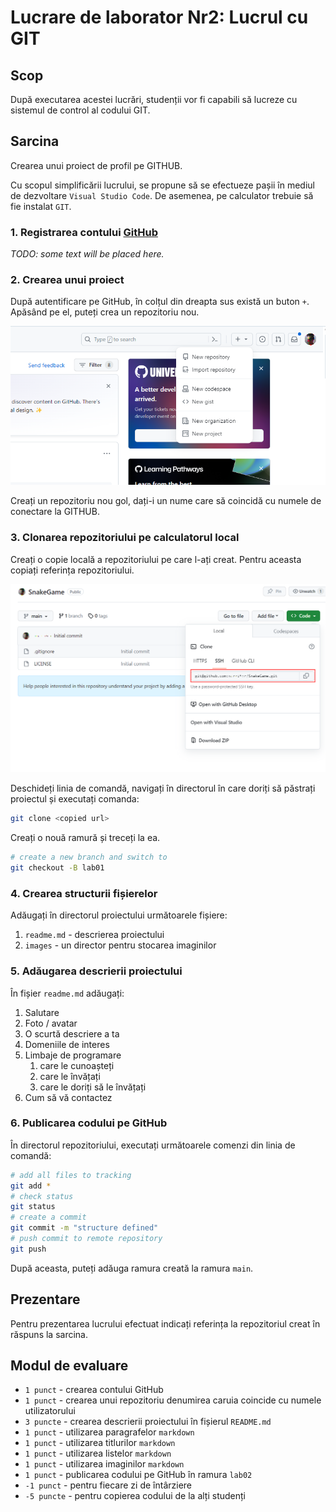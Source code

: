 # Lucrare de laborator Nr2: Lucrul cu GIT

## Scop

După executarea acestei lucrări, studenții vor fi capabili să lucreze cu sistemul de control al codului GIT.

## Sarcina

Crearea unui proiect de profil pe GITHUB.

Cu scopul simplificării lucrului, se propune să se efectueze pașii în mediul de dezvoltare `Visual Studio Code`. De asemenea, pe calculator trebuie să fie instalat `GIT`.

### 1. Registrarea contului [GitHub](https://github.com/)

_TODO: some text will be placed here._

### 2. Crearea unui proiect

După autentificare pe GitHub, în colțul din dreapta sus există un buton `+`. Apăsând pe el, puteți crea un repozitoriu nou.

![new repo](./images/image01.png)

Creați un repozitoriu nou gol, dați-i un nume care să coincidă cu numele de conectare la GITHUB.

### 3. Clonarea repozitoriului pe calculatorul local

Creați o copie locală a repozitoriului pe care l-ați creat. Pentru aceasta copiați referința repozitoriului.

![repo ref](./images/image02.png)

Deschideți linia de comandă, navigați în directorul în care doriți să păstrați proiectul și executați comanda:

```bash
git clone <copied url>
```

Creați o nouă ramură și treceți la ea.

```bash
# create a new branch and switch to
git checkout -B lab01
```

### 4. Crearea structurii fișierelor

Adăugați în directorul proiectului următoarele fișiere:

1. `readme.md` - descrierea proiectului
2. `images` - un director pentru stocarea imaginilor

### 5. Adăugarea descrierii proiectului

În fișier `readme.md` adăugați:

1. Salutare
2. Foto / avatar
3. O scurtă descriere a ta
4. Domeniile de interes
5. Limbaje de programare
   1. care le cunoașteți
   2. care le învățați
   3. care le doriți să le învățați
6. Cum să vă contactez

### 6. Publicarea codului pe GitHub

În directorul repozitoriului, executați următoarele comenzi din linia de comandă:

```bash
# add all files to tracking
git add *
# check status
git status
# create a commit
git commit -m "structure defined"
# push commit to remote repository
git push
```

După aceasta, puteți adăuga ramura creată la ramura `main`.

## Prezentare

Pentru prezentarea lucrului efectuat indicați referința la repozitoriul creat în răspuns la sarcina.

## Modul de evaluare

- `1 punct` - crearea contului GitHub
- `1 punct` - crearea unui repozitoriu denumirea caruia coincide cu numele utilizatorului
- `3 puncte` - crearea descrierii proiectului în fișierul `README.md`
- `1 punct` - utilizarea paragrafelor `markdown`
- `1 punct` - utilizarea titlurilor `markdown`
- `1 punct` - utilizarea listelor `markdown`
- `1 punct` - utilizarea imaginilor `markdown`
- `1 punct` - publicarea codului pe GitHub în ramura `lab02`
- `-1 punct` - pentru fiecare zi de întârziere
- `-5 puncte` - pentru copierea codului de la alți studenți
